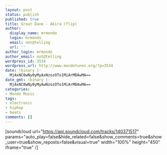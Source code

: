 ```yaml
---
layout: post
status: publish
published: true
title: Great Dane - Akira (flip)
author:
  display_name: mrmondo
  login: mrmondo
  email: not@telling
  url: ''
author_login: mrmondo
author_email: not@telling
wordpress_id: 3534
wordpress_url: http://www.mondotunes.org/?p=3534
date: !binary |-
  MjAxNC0wNy0yMyAxNzozOTo1MiArMDAwMA==
date_gmt: !binary |-
  MjAxNC0wNy0yMyAwNzozOTo1MiArMDAwMA==
categories:
- Mondo Music
tags:
- electronic
- hiphop
- beats
comments: []
---
```

[soundcloud url="https://api.soundcloud.com/tracks/140371517" params="auto_play=false&hide_related=false&show_comments=true&show_user=true&show_reposts=false&visual=true" width="100%" height="450" iframe="true" /]
